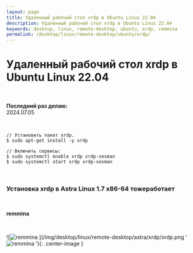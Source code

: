 ```yaml
---
layout: page
title: Удаленный рабочий стол xrdp в Ubuntu Linux 22.04
description: Удаленный рабочий стол xrdp в Ubuntu Linux 22.04
keywords: desktop, linux, remote-desktop, ubuntu, xrdp, remmina
permalink: /desktop/linux/remote-desktop/ubuntu/xrdp/
---
```


# Удаленный рабочий стол xrdp в Ubuntu Linux 22.04

<br/>

**Последний раз делаю:**  
2024.07.05

<br/>

```
// Установить пакет xrdp.
$ sudo apt-get install -y xrdp

// Включить сервисы:
$ sudo systemctl enable xrdp xrdp-sesman
$ sudo systemctl start xrdp xrdp-sesman
```

<br/>

### Установка xrdp в Astra Linux 1.7 x86-64 тожеработает

<br/>

**remmina**

<br/>

![![remmina]('remmina')
](/img/desktop/linux/remote-desktop/astra/xrdp/xrdp.png '![remmina]('remmina')
'){: .center-image }
